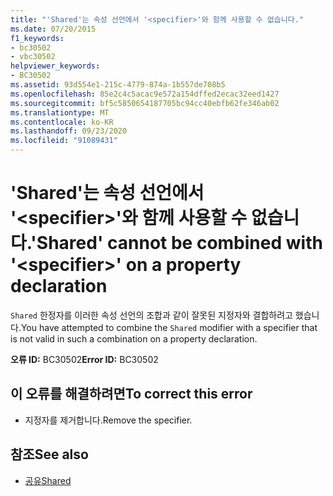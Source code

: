 ```yaml
---
title: "'Shared'는 속성 선언에서 '<specifier>'와 함께 사용할 수 없습니다."
ms.date: 07/20/2015
f1_keywords:
- bc30502
- vbc30502
helpviewer_keywords:
- BC30502
ms.assetid: 93d554e1-215c-4779-874a-1b557de708b5
ms.openlocfilehash: 85e2c4c5acac9e572a154dffed2ecac32eed1427
ms.sourcegitcommit: bf5c5850654187705bc94cc40ebfb62fe346ab02
ms.translationtype: MT
ms.contentlocale: ko-KR
ms.lasthandoff: 09/23/2020
ms.locfileid: "91089431"
---
```

# <a name="shared-cannot-be-combined-with-specifier-on-a-property-declaration"></a><span data-ttu-id="10b66-102">'Shared'는 속성 선언에서 '\<specifier>'와 함께 사용할 수 없습니다.</span><span class="sxs-lookup"><span data-stu-id="10b66-102">'Shared' cannot be combined with '\<specifier>' on a property declaration</span></span>

<span data-ttu-id="10b66-103">`Shared` 한정자를 이러한 속성 선언의 조합과 같이 잘못된 지정자와 결합하려고 했습니다.</span><span class="sxs-lookup"><span data-stu-id="10b66-103">You have attempted to combine the `Shared` modifier with a specifier that is not valid in such a combination on a property declaration.</span></span>  
  
 <span data-ttu-id="10b66-104">**오류 ID:** BC30502</span><span class="sxs-lookup"><span data-stu-id="10b66-104">**Error ID:** BC30502</span></span>  
  
## <a name="to-correct-this-error"></a><span data-ttu-id="10b66-105">이 오류를 해결하려면</span><span class="sxs-lookup"><span data-stu-id="10b66-105">To correct this error</span></span>  
  
- <span data-ttu-id="10b66-106">지정자를 제거합니다.</span><span class="sxs-lookup"><span data-stu-id="10b66-106">Remove the specifier.</span></span>  
  
## <a name="see-also"></a><span data-ttu-id="10b66-107">참조</span><span class="sxs-lookup"><span data-stu-id="10b66-107">See also</span></span>

- [<span data-ttu-id="10b66-108">공유</span><span class="sxs-lookup"><span data-stu-id="10b66-108">Shared</span></span>](../language-reference/modifiers/shared.md)
